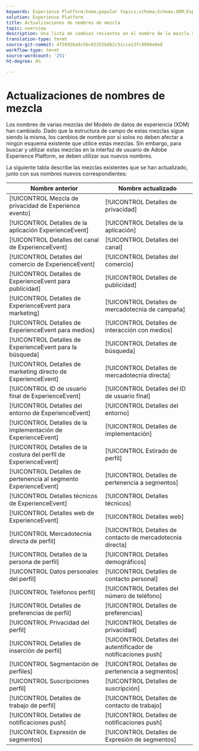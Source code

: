 ```yaml
---
keywords: Experience Platform;home;popular topics;schema;Schema;XDM;ExperienceEvent;fields;schemas;Schemas;Schema design;mixin;mixin;enduserids;end-user;end user;ids;updates;
solution: Experience Platform
title: Actualizaciones de nombres de mezcla
topic: overview
description: Una lista de cambios recientes en el nombre de la mezcla XDM.
translation-type: tm+mt
source-git-commit: 4f50926a9c5bc02255bd62c51cca13fc9094a9e8
workflow-type: tm+mt
source-wordcount: '251'
ht-degree: 0%

---
```



# Actualizaciones de nombres de mezcla

Los nombres de varias mezclas del Modelo de datos de experiencia (XDM) han cambiado. Dado que la estructura de campo de estas mezclas sigue siendo la misma, los cambios de nombre por sí solos no deben afectar a ningún esquema existente que utilice estas mezclas. Sin embargo, para buscar y utilizar estas mezclas en la interfaz de usuario de Adobe Experience Platform, se deben utilizar sus nuevos nombres.

La siguiente tabla describe las mezclas existentes que se han actualizado, junto con sus nombres nuevos correspondientes:

| Nombre anterior | Nombre actualizado |
| --- | --- |
| [!UICONTROL Mezcla de privacidad de Experience evento] | [!UICONTROL Detalles de privacidad] |
| [!UICONTROL Detalles de la aplicación ExperienceEvent] | [!UICONTROL Detalles de la aplicación] |
| [!UICONTROL Detalles del canal de ExperienceEvent] | [!UICONTROL Detalles del canal] |
| [!UICONTROL Detalles del comercio de ExperienceEvent] | [!UICONTROL Detalles del comercio] |
| [!UICONTROL Detalles de ExperienceEvent para publicidad] | [!UICONTROL Detalles de publicidad] |
| [!UICONTROL Detalles de ExperienceEvent para marketing] | [!UICONTROL Detalles de mercadotecnia de campaña] |
| [!UICONTROL Detalles de ExperienceEvent para medios] | [!UICONTROL Detalles de interacción con medios] |
| [!UICONTROL Detalles de ExperienceEvent para la búsqueda] | [!UICONTROL Detalles de búsqueda] |
| [!UICONTROL Detalles de marketing directo de ExperienceEvent] | [!UICONTROL Detalles de mercadotecnia directa] |
| [!UICONTROL ID de usuario final de ExperienceEvent] | [!UICONTROL Detalles del ID de usuario final] |
| [!UICONTROL Detalles del entorno de ExperienceEvent] | [!UICONTROL Detalles del entorno] |
| [!UICONTROL Detalles de la implementación de ExperienceEvent] | [!UICONTROL Detalles de implementación] |
| [!UICONTROL Detalles de la costura del perfil de ExperienceEvent] | [!UICONTROL Estirado de perfil] |
| [!UICONTROL Detalles de pertenencia al segmento ExperienceEvent] | [!UICONTROL Detalles de pertenencia a segmentos] |
| [!UICONTROL Detalles técnicos de ExperienceEvent] | [!UICONTROL Detalles técnicos] |
| [!UICONTROL Detalles web de ExperienceEvent] | [!UICONTROL Detalles web] |
| [!UICONTROL Mercadotecnia directa de perfil] | [!UICONTROL Detalles de contacto de mercadotecnia directa] |
| [!UICONTROL Detalles de la persona de perfil] | [!UICONTROL Detalles demográficos] |
| [!UICONTROL Datos personales del perfil] | [!UICONTROL Detalles de contacto personal] |
| [!UICONTROL Teléfonos perfil] | [!UICONTROL Detalles del número de teléfono] |
| [!UICONTROL Detalles de preferencias de perfil] | [!UICONTROL Detalles de preferencias] |
| [!UICONTROL Privacidad del perfil] | [!UICONTROL Detalles de privacidad] |
| [!UICONTROL Detalles de inserción de perfil] | [!UICONTROL Detalles del autentificador de notificaciones push] |
| [!UICONTROL Segmentación de perfiles] | [!UICONTROL Detalles de pertenencia a segmentos] |
| [!UICONTROL Suscripciones perfil] | [!UICONTROL Detalles de suscripción] |
| [!UICONTROL Detalles de trabajo de perfil] | [!UICONTROL Detalles de contacto de trabajo] |
| [!UICONTROL Detalles de notificaciones push] | [!UICONTROL Detalles de notificaciones push] |
| [!UICONTROL Expresión de segmentos] | [!UICONTROL Detalles de Expresión de segmentos] |